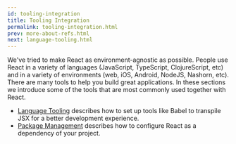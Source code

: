 ```yaml
---
id: tooling-integration
title: Tooling Integration
permalink: tooling-integration.html
prev: more-about-refs.html
next: language-tooling.html
---
```


We've tried to make React as environment-agnostic as possible. People use React in a variety of languages (JavaScript, TypeScript, ClojureScript, etc) and in a variety of environments (web, iOS, Android, NodeJS, Nashorn, etc). There are many tools to help you build great applications. In these sections we introduce some of the tools that are most commonly used together with React.

* [Language Tooling](/react/docs/language-tooling.html) describes how to set up tools like Babel to transpile JSX for a better development experience.
* [Package Management](/react/docs/package-management.html) describes how to configure React as a dependency of your project.

